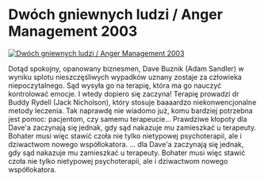 Dwóch gniewnych ludzi / Anger Management 2003 
=============
[![Dwóch gniewnych ludzi / Anger Management 2003 ](http://vidos.pl/images/player.gif)](http://vidos.pl/dwoch-gniewnych-ludzi-anger-management-2003)

 Dotąd spokojny, opanowany biznesmen, Dave Buznik (Adam Sandler) w wyniku splotu nieszczęśliwych wypadków uznany zostaje za człowieka niepoczytalnego. Sąd wysyła go na terapię, która ma go nauczyć kontrolować emocje. I wtedy dopiero się zaczyna! Terapię prowadzi dr Buddy Rydell (Jack Nicholson), który stosuje baaaardzo niekonwencjonalne metody leczenia. Tak naprawdę nie wiadomo już, komu bardziej potrzebna jest pomoc: pacjentom, czy samemu terapeucie... Prawdziwe kłopoty dla Dave'a zaczynają się jednak, gdy sąd nakazuje mu zamieszkać u terapeuty. Bohater musi więc stawić czoła nie tylko nietypowej psychoterapii, ale i dziwactwom nowego współlokatora.   ... dla Dave'a zaczynają się jednak, gdy sąd nakazuje mu zamieszkać u terapeuty. Bohater musi więc stawić czoła nie tylko nietypowej psychoterapii, ale i dziwactwom nowego współlokatora.
